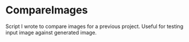 # CompareImages
Script I wrote to compare images for a previous project. Useful for testing input image against generated image.

